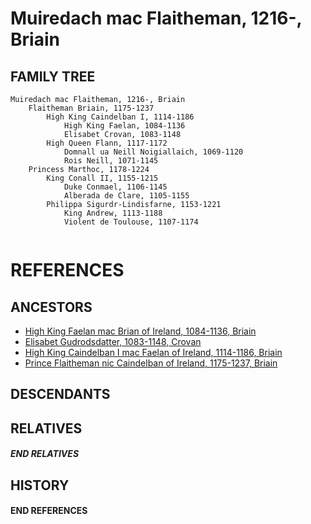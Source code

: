 # Muiredach mac Flaitheman, 1216-, Briain

## FAMILY TREE

```
Muiredach mac Flaitheman, 1216-, Briain
	Flaitheman Briain, 1175-1237
		High King Caindelban I, 1114-1186
			High King Faelan, 1084-1136
			Elisabet Crovan, 1083-1148
		High Queen Flann, 1117-1172
			Domnall ua Neill Noigiallaich, 1069-1120
			Rois Neill, 1071-1145
	Princess Marthoc, 1178-1224
		King Conall II, 1155-1215
			Duke Conmael, 1106-1145
			Alberada de Clare, 1105-1155
		Philippa Sigurdr-Lindisfarne, 1153-1221
			King Andrew, 1113-1188
			Violent de Toulouse, 1107-1174
		
```


# REFERENCES

## ANCESTORS
* [High King Faelan mac Brian of Ireland, 1084-1136, Briain](faelan_mac_brian_1084.md)
* [Elisabet Gudrodsdatter, 1083-1148, Crovan](elisabet_gudrodsdatter_1083.md)
* [High King Caindelban I mac Faelan of Ireland, 1114-1186, Briain](caindelban_i_mac_faelan_1114.md)
* [Prince Flaitheman nic Caindelban of Ireland, 1175-1237, Briain](flaitheman_nic_caindelban_1175.md)

## DESCENDANTS

## RELATIVES

##### END RELATIVES 
## HISTORY

#### END REFERENCES
